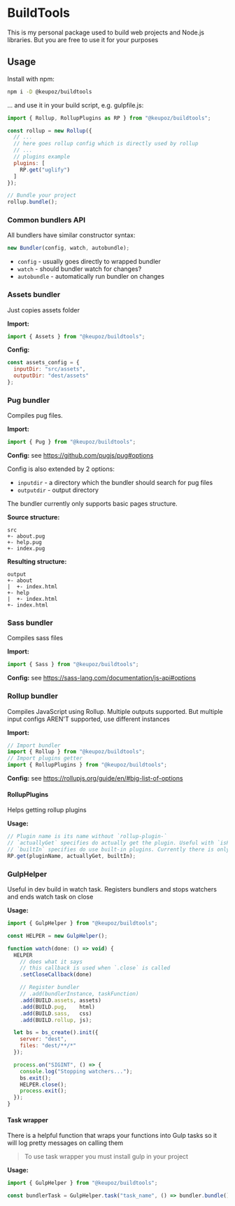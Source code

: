 # BuildTools

This is my personal package used to build web projects and Node.js libraries. But you are free to use it for your purposes

## Usage
Install with npm:
```bash
npm i -D @keupoz/buildtools
```
... and use it in your build script, e.g. gulpfile.js:
```javascript
import { Rollup, RollupPlugins as RP } from "@keupoz/buildtools";

const rollup = new Rollup({
  // ...
  // here goes rollup config which is directly used by rollup
  // ...
  // plugins example
  plugins: [
    RP.get("uglify")
  ]
});

// Bundle your project
rollup.bundle();
```

### Common bundlers API
All bundlers have similar constructor syntax:
```javascript
new Bundler(config, watch, autobundle);
```
* `config` - usually goes directly to wrapped bundler
* `watch` - should bundler watch for changes?
* `autobundle` - automatically run bundler on changes

### Assets bundler
Just copies assets folder

**Import:**
```javascript
import { Assets } from "@keupoz/buildtools";
```

**Config:**
```javascript
const assets_config = {
  inputDir: "src/assets",
  outputDir: "dest/assets"
};
```

### Pug bundler
Compiles pug files.

**Import:**
```javascript
import { Pug } from "@keupoz/buildtools";
```

**Config:** see https://github.com/pugjs/pug#options

Config is also extended by 2 options:
- `inputdir` - a directory which the bundler should search for pug files
- `outputdir` - output directory

The bundler currently only supports basic pages structure.

**Source structure:**
```
src
+- about.pug
+- help.pug
+- index.pug
```

**Resulting structure:**
```
output
+- about
|  +- index.html
+- help
|  +- index.html
+- index.html
```

### Sass bundler
Compiles sass files

**Import:**
```javascript
import { Sass } from "@keupoz/buildtools";
```

**Config:** see https://sass-lang.com/documentation/js-api#options

### Rollup bundler
Compiles JavaScript using Rollup. Multiple outputs supported. But multiple input configs AREN'T supported, use different instances

**Import:**
```javascript
// Import bundler
import { Rollup } from "@keupoz/buildtools";
// Import plugins getter
import { RollupPlugins } from "@keupoz/buildtools";
```

**Config:** see https://rollupjs.org/guide/en/#big-list-of-options

#### RollupPlugins
Helps getting rollup plugins

**Usage:**
```javascript
// Plugin name is its name without `rollup-plugin-`
// `actuallyGet` specifies do actually get the plugin. Useful with `isProduction` constant
// `builtIn` specifies do use built-in plugins. Currently there is only one: `uglify`
RP.get(pluginName, actuallyGet, builtIn);
```

### GulpHelper
Useful in dev build in watch task. Registers bundlers and stops watchers and ends watch task on close

**Usage:**
```javascript
import { GulpHelper } from "@keupoz/buildtools";

const HELPER = new GulpHelper();

function watch(done: () => void) {
  HELPER
    // does what it says
    // this callback is used when `.close` is called
    .setCloseCallback(done)

    // Register bundler
    // .add(bundlerInstance, taskFunction)
    .add(BUILD.assets, assets)
    .add(BUILD.pug,    html)
    .add(BUILD.sass,   css)
    .add(BUILD.rollup, js);

  let bs = bs_create().init({
    server: "dest",
    files: "dest/**/*"
  });

  process.on("SIGINT", () => {
    console.log("Stopping watchers...");
    bs.exit();
    HELPER.close();
    process.exit();
  });
}
```

#### Task wrapper
There is a helpful function that wraps your functions into Gulp tasks so it will log pretty messages on calling them

> To use task wrapper you must install gulp in your project

**Usage:**
```javascript
import { GulpHelper } from "@keupoz/buildtools";

const bundlerTask = GulpHelper.task("task_name", () => bundler.bundle());
```
